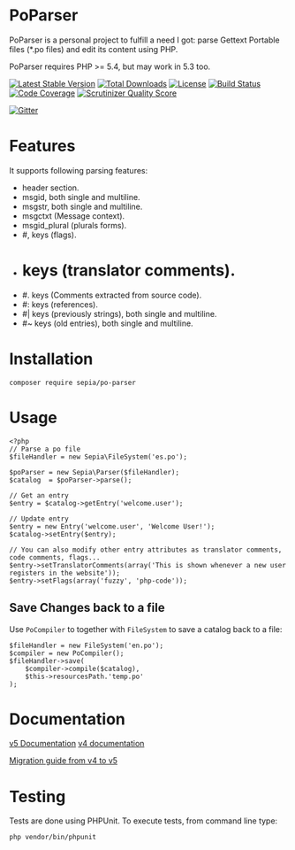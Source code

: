 PoParser
=======
PoParser is a personal project to fulfill a need I got: parse Gettext Portable files (*.po files) and edit its content using PHP.  

PoParser requires PHP >= 5.4, but may work in 5.3 too.

[![Latest Stable Version](https://poser.pugx.org/sepia/po-parser/v/stable)](https://packagist.org/packages/sepia/po-parser) 
[![Total Downloads](https://poser.pugx.org/sepia/po-parser/downloads)](https://packagist.org/packages/sepia/po-parser) 
[![License](https://poser.pugx.org/sepia/po-parser/license)](https://packagist.org/packages/sepia/po-parser) 
[![Build Status](https://travis-ci.org/raulferras/PHP-po-parser.png?branch=master)](https://travis-ci.org/raulferras/PHP-po-parser) 
[![Code Coverage](https://scrutinizer-ci.com/g/raulferras/PHP-po-parser/badges/coverage.png?s=a19ece2a8543b085ab1a5db319ded3bc4530b567)](https://scrutinizer-ci.com/g/raulferras/PHP-po-parser/) 
[![Scrutinizer Quality Score](https://scrutinizer-ci.com/g/raulferras/PHP-po-parser/badges/quality-score.png?s=6aaf3c31ce15cebd1d4bed718cd41fd2d921fd31)](https://scrutinizer-ci.com/g/raulferras/PHP-po-parser/) 

[![Gitter](https://badges.gitter.im/raulferras/PHP-po-parser.svg)](https://gitter.im/raulferras/PHP-po-parser?utm_source=badge&utm_medium=badge&utm_campaign=pr-badge)


Features
========
It supports following parsing features:

- header section.
- msgid, both single and multiline.
- msgstr, both single and multiline.
- msgctxt (Message context).
- msgid_plural (plurals forms).
- #, keys (flags).
- # keys (translator comments).
- #. keys (Comments extracted from source code).
- #: keys (references).
- #| keys (previously strings), both single and multiline.
- #~ keys (old entries), both single and multiline.

Installation
============

```
composer require sepia/po-parser
```

Usage
=====
```
<?php 
// Parse a po file
$fileHandler = new Sepia\FileSystem('es.po');

$poParser = new Sepia\Parser($fileHandler);
$catalog  = $poParser->parse();

// Get an entry
$entry = $catalog->getEntry('welcome.user');

// Update entry
$entry = new Entry('welcome.user', 'Welcome User!');
$catalog->setEntry($entry);

// You can also modify other entry attributes as translator comments, code comments, flags...
$entry->setTranslatorComments(array('This is shown whenever a new user registers in the website'));
$entry->setFlags(array('fuzzy', 'php-code'));
```

## Save Changes back to a file
Use `PoCompiler` to together with `FileSystem` to save a catalog back to a file:
 
```
$fileHandler = new FileSystem('en.po');
$compiler = new PoCompiler();
$fileHandler->save(
    $compiler->compile($catalog),
    $this->resourcesPath.'temp.po'
);
```

Documentation
=============
[v5 Documentation](https://github.com/raulferras/PHP-po-parser/wiki/Documentation-5.0)
[v4 documentation](https://github.com/raulferras/PHP-po-parser/wiki/Documentation-4.0)

[Migration guide from v4 to v5](https://github.com/raulferras/PHP-po-parser/wiki/Migration-v4-to-v5)


Testing
=======
Tests are done using PHPUnit.
To execute tests, from command line type: 

```
php vendor/bin/phpunit
```
